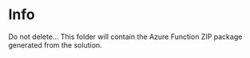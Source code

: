 # Info

Do not delete...
This folder will contain the Azure Function ZIP package generated from the solution.
